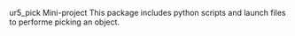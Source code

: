 ur5_pick
Mini-project
This package includes python scripts and launch files to performe picking an object.
